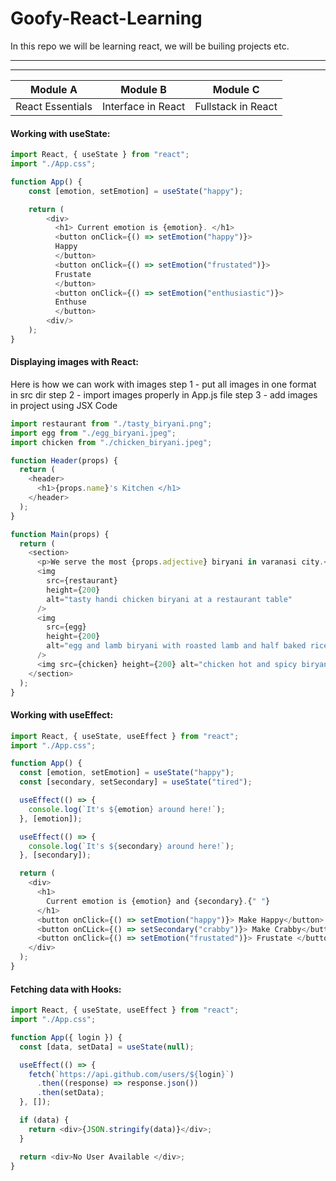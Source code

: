 # Goofy-React-Learning

In this repo we will be learning react, we will be builing projects etc.

---

---

| Module A         | Module B           | Module C           |
| ---------------- | ------------------ | ------------------ |
| React Essentials | Interface in React | Fullstack in React |

#### Working with useState:

```js script
import React, { useState } from "react";
import "./App.css";

function App() {
    const [emotion, setEmotion] = useState("happy");

    return (
        <div>
          <h1> Current emotion is {emotion}. </h1>
          <button onClick={() => setEmotion("happy")}>
          Happy
          </button>
          <button onClick={() => setEmotion("frustated")}>
          Frustate
          </button>
          <button onClick={() => setEmotion("enthusiastic")}>
          Enthuse
          </button>
        <div/>
    );
}

```

#### Displaying images with React:

Here is how we can work with images
step 1 - put all images in one format in src dir
step 2 - import images properly in App.js file
step 3 - add images in project using JSX Code

```js script
import restaurant from "./tasty_biryani.png";
import egg from "./egg_biryani.jpeg";
import chicken from "./chicken_biryani.jpeg";

function Header(props) {
  return (
    <header>
      <h1>{props.name}'s Kitchen </h1>
    </header>
  );
}

function Main(props) {
  return (
    <section>
      <p>We serve the most {props.adjective} biryani in varanasi city.</p>
      <img
        src={restaurant}
        height={200}
        alt="tasty handi chicken biryani at a restaurant table"
      />
      <img
        src={egg}
        height={200}
        alt="egg and lamb biryani with roasted lamb and half baked rice"
      />
      <img src={chicken} height={200} alt="chicken hot and spicy biryani" />
    </section>
  );
}
```

#### Working with useEffect:

```js script
import React, { useState, useEffect } from "react";
import "./App.css";

function App() {
  const [emotion, setEmotion] = useState("happy");
  const [secondary, setSecondary] = useState("tired");

  useEffect(() => {
    console.log(`It's ${emotion} around here!`);
  }, [emotion]);

  useEffect(() => {
    console.log(`It's ${secondary} around here!`);
  }, [secondary]);

  return (
    <div>
      <h1>
        Current emotion is {emotion} and {secondary}.{" "}
      </h1>
      <button onClick={() => setEmotion("happy")}> Make Happy</button>
      <button onCLick={() => setSecondary("crabby")}> Make Crabby</button>
      <button onClick={() => setEmotion("frustated")}> Frustate </button>
    </div>
  );
}
```

#### Fetching data with Hooks:

```js script
import React, { useState, useEffect } from "react";
import "./App.css";

function App({ login }) {
  const [data, setData] = useState(null);

  useEffect(() => {
    fetch(`https://api.github.com/users/${login}`)
      .then((response) => response.json())
      .then(setData);
  }, []);

  if (data) {
    return <div>{JSON.stringify(data)}</div>;
  }

  return <div>No User Available </div>;
}
```
